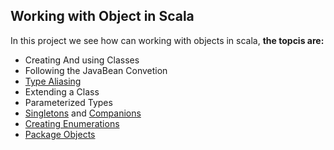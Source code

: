 Working with Object in Scala
---------------------------------
In this project we see how can working with objects in scala,  **the topcis are:**

* Creating And using Classes
* Following the JavaBean Convetion
* [Type Aliasing](https://github.com/robsonoduarte/learn-scala/blob/master/pragmatic-scala/working-with-objects/src/main/scala/br/com/mystudies/scala/TypeAliasing.scala)
* Extending a Class
* Parameterized Types
* [Singletons](https://github.com/robsonoduarte/learn-scala/blob/master/pragmatic-scala/working-with-objects/src/main/scala/br/com/mystudies/scala/Singleton.scala) and [Companions](https://github.com/robsonoduarte/learn-scala/blob/master/pragmatic-scala/working-with-objects/src/main/scala/br/com/mystudies/scala/CompanionObjects.scala)
* [Creating Enumerations](https://github.com/robsonoduarte/learn-scala/blob/master/pragmatic-scala/working-with-objects/src/main/scala/br/com/mystudies/scala/currencies/Currency.scala) 
* [Package Objects](https://github.com/robsonoduarte/learn-scala/blob/master/pragmatic-scala/working-with-objects/src/main/scala/br/com/mystudies/scala/currencies/package.scala)

